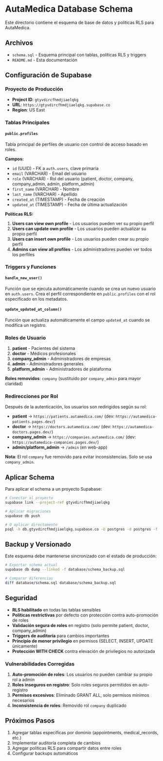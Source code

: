 # AutaMedica Database Schema

Este directorio contiene el esquema de base de datos y políticas RLS para AutaMedica.

## Archivos

- `schema.sql` - Esquema principal con tablas, políticas RLS y triggers
- `README.md` - Esta documentación

## Configuración de Supabase

### Proyecto de Producción
- **Project ID**: `gtyvdircfhmdjiaelqkg`
- **URL**: `https://gtyvdircfhmdjiaelqkg.supabase.co`
- **Region**: US East

### Tablas Principales

#### `public.profiles`
Tabla principal de perfiles de usuario con control de acceso basado en roles.

**Campos:**
- `id` (UUID) - FK a `auth.users`, clave primaria
- `email` (VARCHAR) - Email del usuario
- `role` (VARCHAR) - Rol del usuario (patient, doctor, company, company_admin, admin, platform_admin)
- `first_name` (VARCHAR) - Nombre
- `last_name` (VARCHAR) - Apellido
- `created_at` (TIMESTAMP) - Fecha de creación
- `updated_at` (TIMESTAMP) - Fecha de última actualización

**Políticas RLS:**
1. **Users can view own profile** - Los usuarios pueden ver su propio perfil
2. **Users can update own profile** - Los usuarios pueden actualizar su propio perfil
3. **Users can insert own profile** - Los usuarios pueden crear su propio perfil
4. **Admins can view all profiles** - Los administradores pueden ver todos los perfiles

### Triggers y Funciones

#### `handle_new_user()`
Función que se ejecuta automáticamente cuando se crea un nuevo usuario en `auth.users`.
Crea el perfil correspondiente en `public.profiles` con el rol especificado en los metadatos.

#### `update_updated_at_column()`
Función que actualiza automáticamente el campo `updated_at` cuando se modifica un registro.

### Roles de Usuario

1. **patient** - Pacientes del sistema
2. **doctor** - Médicos profesionales  
3. **company_admin** - Administradores de empresas
4. **admin** - Administradores generales
5. **platform_admin** - Administradores de plataforma

**Roles removidos**: `company` (sustituido por `company_admin` para mayor claridad)

### Redirecciones por Rol

Después de la autenticación, los usuarios son redirigidos según su rol:

- **patient** → `https://patients.autamedica.com/` (dev: `https://autamedica-patients.pages.dev/`)
- **doctor** → `https://doctors.autamedica.com/` (dev: `https://autamedica-doctors.pages.dev/`)
- **company_admin** → `https://companies.autamedica.com/` (dev: `https://autamedica-companies.pages.dev/`)
- **admin/platform_admin** → `/admin` (en web-app)

**Nota**: El rol `company` fue removido para evitar inconsistencias. Solo se usa `company_admin`.

## Aplicar Schema

Para aplicar el schema a un proyecto Supabase:

```bash
# Conectar al proyecto
supabase link --project-ref gtyvdircfhmdjiaelqkg

# Aplicar migraciones
supabase db push

# O aplicar directamente
psql -h db.gtyvdircfhmdjiaelqkg.supabase.co -U postgres -d postgres -f database/schema.sql
```

## Backup y Versionado

Este esquema debe mantenerse sincronizado con el estado de producción:

```bash
# Exportar schema actual
supabase db dump --linked -f database/schema_backup.sql

# Comparar diferencias
diff database/schema.sql database/schema_backup.sql
```

## Seguridad

- **RLS habilitado** en todas las tablas sensibles
- **Políticas restrictivas** por defecto con protección contra auto-promoción de roles
- **Validación segura de roles** en registro (solo permite patient, doctor, company_admin)
- **Triggers de auditoría** para cambios importantes
- **Principio de menor privilegio** en permisos (SELECT, INSERT, UPDATE únicamente)
- **Protección WITH CHECK** contra elevación de privilegios no autorizada

### Vulnerabilidades Corregidas

1. **Auto-promoción de roles**: Los usuarios no pueden cambiar su propio rol a admin
2. **Roles inseguros en registro**: Solo roles seguros permitidos en auto-registro
3. **Permisos excesivos**: Eliminado GRANT ALL, solo permisos mínimos necesarios
4. **Inconsistencia de roles**: Removido rol `company` duplicado

## Próximos Pasos

1. Agregar tablas específicas por dominio (appointments, medical_records, etc.)
2. Implementar auditoría completa de cambios
3. Agregar políticas RLS para compartir datos entre roles
4. Configurar backups automáticos